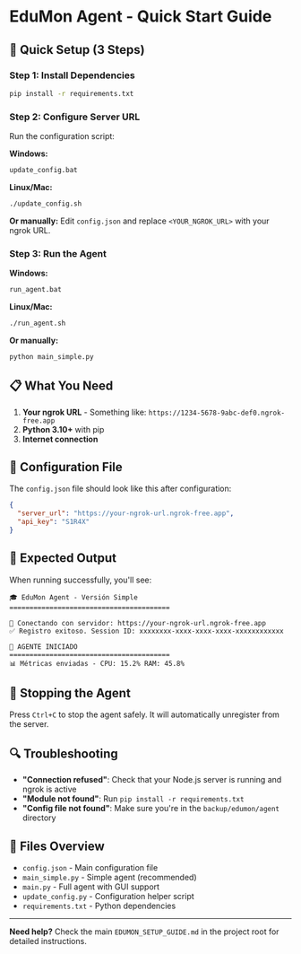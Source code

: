 # EduMon Agent - Quick Start Guide

## 🚀 Quick Setup (3 Steps)

### Step 1: Install Dependencies
```bash
pip install -r requirements.txt
```

### Step 2: Configure Server URL
Run the configuration script:

**Windows:**
```cmd
update_config.bat
```

**Linux/Mac:**
```bash
./update_config.sh
```

**Or manually:** Edit `config.json` and replace `<YOUR_NGROK_URL>` with your ngrok URL.

### Step 3: Run the Agent
**Windows:**
```cmd
run_agent.bat
```

**Linux/Mac:**
```bash
./run_agent.sh
```

**Or manually:**
```bash
python main_simple.py
```

## 📋 What You Need

1. **Your ngrok URL** - Something like: `https://1234-5678-9abc-def0.ngrok-free.app`
2. **Python 3.10+** with pip
3. **Internet connection**

## 🔧 Configuration File

The `config.json` file should look like this after configuration:

```json
{
  "server_url": "https://your-ngrok-url.ngrok-free.app",
  "api_key": "S1R4X"
}
```

## 🎯 Expected Output

When running successfully, you'll see:

```
🎓 EduMon Agent - Versión Simple
========================================

🔗 Conectando con servidor: https://your-ngrok-url.ngrok-free.app
✅ Registro exitoso. Session ID: xxxxxxxx-xxxx-xxxx-xxxx-xxxxxxxxxxxx

🚀 AGENTE INICIADO
========================================
📊 Métricas enviadas - CPU: 15.2% RAM: 45.8%
```

## 🛑 Stopping the Agent

Press `Ctrl+C` to stop the agent safely. It will automatically unregister from the server.

## 🔍 Troubleshooting

- **"Connection refused"**: Check that your Node.js server is running and ngrok is active
- **"Module not found"**: Run `pip install -r requirements.txt`
- **"Config file not found"**: Make sure you're in the `backup/edumon/agent` directory

## 📁 Files Overview

- `config.json` - Main configuration file
- `main_simple.py` - Simple agent (recommended)
- `main.py` - Full agent with GUI support
- `update_config.py` - Configuration helper script
- `requirements.txt` - Python dependencies

---

**Need help?** Check the main `EDUMON_SETUP_GUIDE.md` in the project root for detailed instructions.